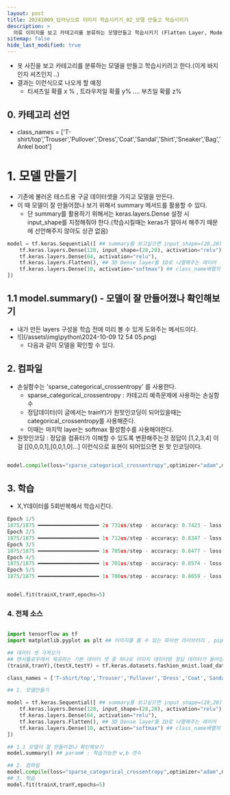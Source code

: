 ```yaml
---
layout: post
title: 20241009_딥러닝으로 이미지 학습시키기_02_모델 만들고 학습시키기
description: >
  의류 이미지를 보고 카테고리를 분류하는 모델만들고 학습시키기 (Flatten Layer, Model Summary)
sitemap: false
hide_last_modified: true
---
```


- 옷 사진을 보고 카테고리를 분류하는 모델을 만들고 학습시키려고 한다.(이게 바지인지 셔츠인지 ..)
- 결과는 이런식으로 나오게 할 예정
  - 티셔츠일 확률 x % , 트라우저일 확률 y% .... 부츠일 확률 z%

## 0. 카테고리 선언

- class_names = ['T-shirt/top','Trouser','Pullover','Dress','Coat','Sandal','Shirt','Sneaker','Bag','Ankel boot']

# 1. 모델 만들기

- 기존에 불러온 테스트용 구글 데이터셋을 가지고 모델을 만든다.
- 이 때 모델이 잘 만들어졌나 보기 위해서 summary 메서드를 활용할 수 있다.
  - 단 summary를 활용하기 위해서는 keras.layers.Dense 설정 시 input_shape를 지정해줘야 한다.(학습시킬때는 keras가 알아서 해주기 때문에 선언해주지 않아도 상관 없음)

```py
model = tf.keras.Sequential([ ## summary를 보고싶으면 input_shape=(28,28) 집어넣어야함 (그냥 컴파일할꺼면 알아서 해주는데 미리 보고싶으면 모양을 설정해줘야함)
    tf.keras.layers.Dense(128, input_shape=(28,28), activation="relu"), ## , activation="relu" : 음수는 다 0으로 만드는 활성함수
    tf.keras.layers.Dense(64, activation="relu"),
    tf.keras.layers.Flatten(), ## 3D Dense layer를 1D로 나열해주는 레이어
    tf.keras.layers.Dense(10, activation="softmax") ## class_name배열의 각각의 항목에 해당하는 확률 예측하기, softmax : 0~1 카테고리 예측/ sigmoid : 0~1 압축 왼쪽오른쪽,합격 불합격 등
])
```

## 1.1 model.summary() - 모델이 잘 만들어졌나 확인해보기

- 내가 만든 layers 구성을 학습 전에 미리 볼 수 있게 도와주는 메서드이다.
- ![](/assets\img\python\2024-10-09 12 54 05.png)
  - 다음과 같이 모델을 확인할 수 있다.


## 2. 컴파일

- 손실함수는 'sparse_categorical_crossentropy' 를 사용한다.
  - sparse_categorical_crossentropy : 카테고리 예측문제에 사용하는 손실함수
  - 정답데이터(이 글에서는 trainY)가 원핫인코딩이 되어있을때는 categorical_crossentropy를 사용해준다.
  - 이때는 마지막 layer는 softmax 활성함수를 사용해야한다.
- 원핫인코딩 : 정답을 컴퓨터가 이해할 수 있도록 변환해주는것 정답이 [1,2,3,4] 이걸 [[0,0,0,1],[0,0,1,0]...]  이런식으로 표현이 되어있으면 원 핫 인코딩이다.

``` py

model.compile(loss="sparse_categorical_crossentropy",optimizer="adam",metrics=['accuracy'])

```

## 3. 학습

- X,Y데이터를 5회반복해서 학습시킨다.

``` py
Epoch 1/5
1875/1875 ━━━━━━━━━━━━━━━━━━━━ 2s 731us/step - accuracy: 0.7423 - loss: 2.4241    
Epoch 2/5
1875/1875 ━━━━━━━━━━━━━━━━━━━━ 1s 712us/step - accuracy: 0.8347 - loss: 0.4744
Epoch 3/5
1875/1875 ━━━━━━━━━━━━━━━━━━━━ 1s 705us/step - accuracy: 0.8477 - loss: 0.4331
Epoch 4/5
1875/1875 ━━━━━━━━━━━━━━━━━━━━ 1s 701us/step - accuracy: 0.8574 - loss: 0.4005
Epoch 5/5
1875/1875 ━━━━━━━━━━━━━━━━━━━━ 1s 700us/step - accuracy: 0.8659 - loss: 0.3817
```

``` py

model.fit(trainX,tranY,epochs=5)

```

### 4. 전체 소스

``` py

import tensorflow as tf
import matplotlib.pyplot as plt ## 이미지를 볼 수 있는 파이썬 라이브러리 , pip install matplotlib를 통해 설치

## 데이터 셋 가져오기
## 텐서플로우에서 제공하는 기본 데이터 셋 중 하나로 이미지 데이터랑 정답 데이터가 들어있음.(실행 시 구글에서 다운받아짐)
(trainX,tranY),(testX,testY) = tf.keras.datasets.fashion_mnist.load_data() ## 이 데이터셋을 활용할때만 사용하는 선언방식으로 신경쓸필요 없음

class_names = ['T-shirt/top','Trouser','Pullover','Dress','Coat','Sandal','Shirt','Sneaker','Bag','Ankel boot']

## 1. 모델만들기

model = tf.keras.Sequential([ ## summary를 보고싶으면 input_shape=(28,28) 집어넣어야함 (그냥 컴파일할꺼면 알아서 해주는데 미리 보고싶으면 모양을 설정해줘야함)
    tf.keras.layers.Dense(128, input_shape=(28,28), activation="relu"), ## , activation="relu" : 음수는 다 0으로 만드는 활성함수
    tf.keras.layers.Dense(64, activation="relu"),
    tf.keras.layers.Flatten(), ## 3D Dense layer를 1D로 나열해주는 레이어
    tf.keras.layers.Dense(10, activation="softmax") ## class_name배열의 각각의 항목에 해당하는 확률 예측하기, softmax : 0~1 카테고리 예측/ sigmoid : 0~1 압축 왼쪽오른쪽,합격 불합격 등
])

## 1.1 모델이 잘 만들어졌나 확인해보기
model.summary() ## param# : 학습가능한 w,b 갯수

## 2. 컴파일
model.compile(loss="sparse_categorical_crossentropy",optimizer="adam",metrics=['accuracy'])
## 3. 학습
model.fit(trainX,tranY,epochs=5)


```